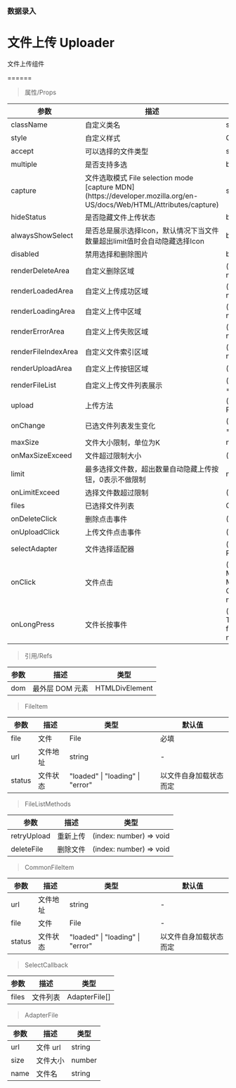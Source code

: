 ### 数据录入

# 文件上传 Uploader

文件上传组件

======

> 属性/Props

|参数|描述|类型|默认值|
|----------|-------------|------|------|
|className|自定义类名|string|-|
|style|自定义样式|CSSProperties|-|
|accept|可以选择的文件类型|string|undefined|
|multiple|是否支持多选|boolean|-|
|capture|文件选取模式 File selection mode \[capture MDN\](https://developer\.mozilla\.org/en\-US/docs/Web/HTML/Attributes/capture)|string \| boolean|-|
|hideStatus|是否隐藏文件上传状态|boolean|false|
|alwaysShowSelect|是否总是展示选择Icon，默认情况下当文件数量超出limit值时会自动隐藏选择Icon|boolean|false|
|disabled|禁用选择和删除图片|boolean|-|
|renderDeleteArea|自定义删除区域|(fileItem: FileItem, index: number) =\> ReactNode|-|
|renderLoadedArea|自定义上传成功区域|(fileItem: FileItem, index: number) =\> ReactNode|-|
|renderLoadingArea|自定义上传中区域|(fileItem: FileItem, index: number) =\> ReactNode|-|
|renderErrorArea|自定义上传失败区域|(fileItem: FileItem, index: number) =\> ReactNode|-|
|renderFileIndexArea|自定义文件索引区域|(fileItem: FileItem, index: number) =\> ReactNode|-|
|renderUploadArea|自定义上传按钮区域|() =\> ReactNode|-|
|renderFileList|自定义上传文件列表展示|(methods: FileListMethods) =\> ReactNode|-|
|upload|上传方法|(file: CommonFileItem) =\> Promise\<CommonFileItem\>|-|
|onChange|已选文件列表发生变化|(fileList: CommonFileItem\[\]) =\> void|-|
|maxSize|文件大小限制，单位为K|number|-|
|onMaxSizeExceed|文件超过限制大小|(file: File) =\> void|-|
|limit|最多选择文件数，超出数量自动隐藏上传按钮，0表示不做限制|number|0|
|onLimitExceed|选择文件数超过限制|(files: File\[\]) =\> void|-|
|files|已选择文件列表|CommonFileItem\[\]|必填|
|onDeleteClick|删除点击事件|(index: number) =\> void|-|
|onUploadClick|上传文件点击事件|() =\> void|-|
|selectAdapter|文件选择适配器|() =\> Promise\<SelectCallback\>|-|
|onClick|文件点击|(e: MouseEvent\<HTMLElement, MouseEvent\>, file: CommonFileItem, index: number) =\> void|-|
|onLongPress|文件长按事件|(e: TouchEvent\<HTMLElement\>, file: CommonFileItem, index: number) =\> void|-|

> 引用/Refs

|参数|描述|类型|
|----------|-------------|------|
|dom|最外层 DOM 元素|HTMLDivElement|

> FileItem

|参数|描述|类型|默认值|
|----------|-------------|------|------|
|file|文件|File|必填|
|url|文件地址|string|-|
|status|文件状态|"loaded" \| "loading" \| "error"|以文件自身加载状态而定|

> FileListMethods

|参数|描述|类型|
|----------|-------------|------|
|retryUpload|重新上传|(index: number) =\> void|
|deleteFile|删除文件|(index: number) =\> void|

> CommonFileItem

|参数|描述|类型|默认值|
|----------|-------------|------|------|
|url|文件地址|string|-|
|file|文件|File|-|
|status|文件状态|"loaded" \| "loading" \| "error"|以文件自身加载状态而定|

> SelectCallback

|参数|描述|类型|
|----------|-------------|------|
|files|文件列表|AdapterFile\[\]|

> AdapterFile

|参数|描述|类型|
|----------|-------------|------|
|url|文件 url|string|
|size|文件大小|number|
|name|文件名|string|

